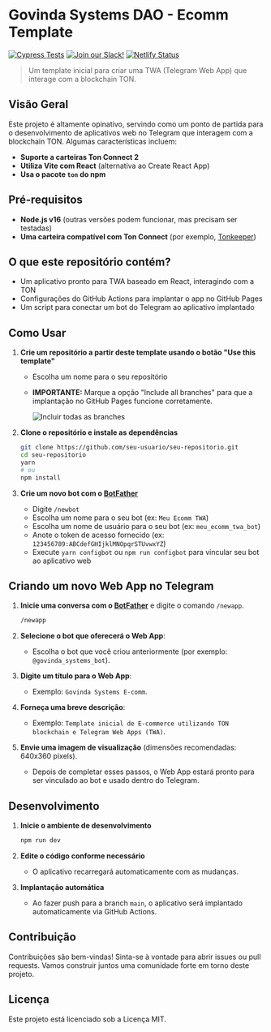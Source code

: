 
# Govinda Systems DAO - Ecomm Template

[![Cypress Tests](https://img.shields.io/endpoint?url=https://dashboard.cypress.io/badge/detailed/2ckppp/master&style=flat&logo=cypress)](https://dashboard.cypress.io/projects/2ckppp/runs)
[![Join our Slack!](https://img.shields.io/static/v1?message=join%20chat&color=9cf&logo=slack&label=slack)](https://join.slack.com/t/mermaid-talk/shared_invite/enQtNzc4NDIyNzk4OTAyLWVhYjQxOTI2OTg4YmE1ZmJkY2Y4MTU3ODliYmIwOTY3NDJlYjA0YjIyZTdkMDMyZTUwOGI0NjEzYmEwODcwOTE)
[![Netlify Status](https://api.netlify.com/api/v1/badges/27fa023d-7c73-4a3f-9791-b3b657a47100/deploy-status)](https://app.netlify.com/sites/mermaidjs/deploys)


> Um template inicial para criar uma TWA (Telegram Web App) que interage com a blockchain TON.

## Visão Geral

Este projeto é altamente opinativo, servindo como um ponto de partida para o desenvolvimento de aplicativos web no Telegram que interagem com a blockchain TON. Algumas características incluem:

- **Suporte a carteiras Ton Connect 2**
- **Utiliza Vite com React** (alternativa ao Create React App)
- **Usa o pacote `ton` do npm**

## Pré-requisitos

- **Node.js v16** (outras versões podem funcionar, mas precisam ser testadas)
- **Uma carteira compatível com Ton Connect** (por exemplo, [Tonkeeper](https://tonkeeper.com/))

## O que este repositório contém?

- Um aplicativo pronto para TWA baseado em React, interagindo com a TON
- Configurações do GitHub Actions para implantar o app no GitHub Pages
- Um script para conectar um bot do Telegram ao aplicativo implantado

## Como Usar

1. **Crie um repositório a partir deste template usando o botão "Use this template"**

   - Escolha um nome para o seu repositório
   - **IMPORTANTE:** Marque a opção "Include all branches" para que a implantação no GitHub Pages funcione corretamente.

     ![Incluir todas as branches](https://user-images.githubusercontent.com/5641469/191731317-14e742fd-accb-47d4-a794-fad01148a377.png)

2. **Clone o repositório e instale as dependências**

   ```bash
   git clone https://github.com/seu-usuario/seu-repositorio.git
   cd seu-repositorio
   yarn
   # ou
   npm install
   ```

3. **Crie um novo bot com o [BotFather](https://t.me/botfather)**

   - Digite `/newbot`
   - Escolha um nome para o seu bot (ex: `Meu Ecomm TWA`)
   - Escolha um nome de usuário para o seu bot (ex: `meu_ecomm_twa_bot`)
   - Anote o token de acesso fornecido (ex: `123456789:ABCdefGHIjklMNOpqrSTUvwxYZ`)
   - Execute `yarn configbot` ou `npm run configbot` para vincular seu bot ao aplicativo web

## Criando um novo Web App no Telegram

1. **Inicie uma conversa com o [BotFather](https://t.me/botfather)** e digite o comando `/newapp`.

   ```bash
   /newapp
   ```

2. **Selecione o bot que oferecerá o Web App**:
   - Escolha o bot que você criou anteriormente (por exemplo: `@govinda_systems_bot`).

3. **Digite um título para o Web App**:
   - Exemplo: `Govinda Systems E-comm`.

4. **Forneça uma breve descrição**:
   - Exemplo: `Template inicial de E-commerce utilizando TON blockchain e Telegram Web Apps (TWA)`.

5. **Envie uma imagem de visualização** (dimensões recomendadas: 640x360 pixels).

   - Depois de completar esses passos, o Web App estará pronto para ser vinculado ao bot e usado dentro do Telegram.

## Desenvolvimento

1. **Inicie o ambiente de desenvolvimento**

   ```bash
   npm run dev
   ```

2. **Edite o código conforme necessário**

   - O aplicativo recarregará automaticamente com as mudanças.

3. **Implantação automática**

   - Ao fazer push para a branch `main`, o aplicativo será implantado automaticamente via GitHub Actions.

## Contribuição

Contribuições são bem-vindas! Sinta-se à vontade para abrir issues ou pull requests. Vamos construir juntos uma comunidade forte em torno deste projeto.

## Licença

Este projeto está licenciado sob a Licença MIT.
